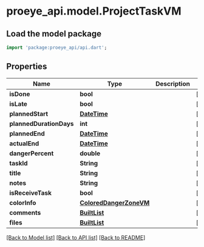 # proeye_api.model.ProjectTaskVM

## Load the model package
```dart
import 'package:proeye_api/api.dart';
```

## Properties
Name | Type | Description | Notes
------------ | ------------- | ------------- | -------------
**isDone** | **bool** |  | [optional] 
**isLate** | **bool** |  | [optional] 
**plannedStart** | [**DateTime**](DateTime.md) |  | [optional] 
**plannedDurationDays** | **int** |  | [optional] 
**plannedEnd** | [**DateTime**](DateTime.md) |  | [optional] 
**actualEnd** | [**DateTime**](DateTime.md) |  | [optional] 
**dangerPercent** | **double** |  | [optional] 
**taskId** | **String** |  | [optional] 
**title** | **String** |  | [optional] 
**notes** | **String** |  | [optional] 
**isReceiveTask** | **bool** |  | [optional] 
**colorInfo** | [**ColoredDangerZoneVM**](ColoredDangerZoneVM.md) |  | [optional] 
**comments** | [**BuiltList<CommentVM>**](CommentVM.md) |  | [optional] 
**files** | [**BuiltList<AppFileViewModel>**](AppFileViewModel.md) |  | [optional] 

[[Back to Model list]](../README.md#documentation-for-models) [[Back to API list]](../README.md#documentation-for-api-endpoints) [[Back to README]](../README.md)



